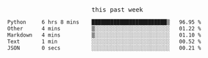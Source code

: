

<p align="center"><samp>this past week</samp></p>
<!--START_SECTION:waka-->

```txt
Python     6 hrs 8 mins    ████████████████████████▒   96.95 %
Other      4 mins          ▒░░░░░░░░░░░░░░░░░░░░░░░░   01.22 %
Markdown   4 mins          ▒░░░░░░░░░░░░░░░░░░░░░░░░   01.10 %
Text       1 min           ░░░░░░░░░░░░░░░░░░░░░░░░░   00.52 %
JSON       0 secs          ░░░░░░░░░░░░░░░░░░░░░░░░░   00.21 %
```

<!--END_SECTION:waka-->


